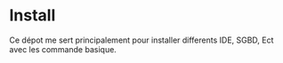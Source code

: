 # Install
Ce dépot me sert principalement pour installer differents IDE, SGBD, Ect avec les commande basique.

